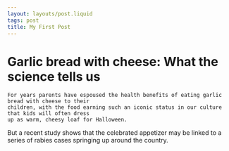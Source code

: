 ```yaml
---
layout: layouts/post.liquid
tags: post
title: My First Post
---
```


# Garlic bread with cheese: What the science tells us

    For years parents have espoused the health benefits of eating garlic bread with cheese to their
    children, with the food earning such an iconic status in our culture that kids will often dress
    up as warm, cheesy loaf for Halloween.

But a recent study shows that the celebrated appetizer may be linked to a series of rabies cases springing up around the country.
